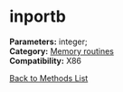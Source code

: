 # inportb

**Parameters:** integer;  
**Category:** [Memory routines](../categories/memory_routines.md)  
**Compatibility:** X86  


[Back to Methods List](../../SUMMARY.md)
